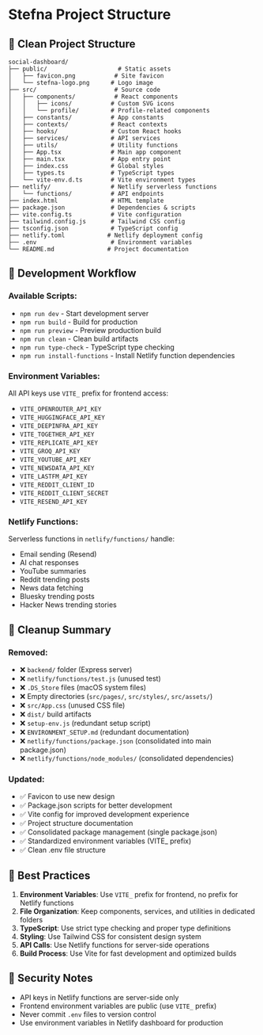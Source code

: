 # Stefna Project Structure

## 📁 **Clean Project Structure**

```
social-dashboard/
├── public/                    # Static assets
│   ├── favicon.png           # Site favicon
│   └── stefna-logo.png      # Logo image
├── src/                      # Source code
│   ├── components/           # React components
│   │   ├── icons/           # Custom SVG icons
│   │   └── profile/         # Profile-related components
│   ├── constants/           # App constants
│   ├── contexts/            # React contexts
│   ├── hooks/               # Custom React hooks
│   ├── services/            # API services
│   ├── utils/               # Utility functions
│   ├── App.tsx              # Main app component
│   ├── main.tsx             # App entry point
│   ├── index.css            # Global styles
│   ├── types.ts             # TypeScript types
│   └── vite-env.d.ts        # Vite environment types
├── netlify/                 # Netlify serverless functions
│   └── functions/           # API endpoints
├── index.html               # HTML template
├── package.json             # Dependencies & scripts
├── vite.config.ts           # Vite configuration
├── tailwind.config.js       # Tailwind CSS config
├── tsconfig.json            # TypeScript config
├── netlify.toml            # Netlify deployment config
├── .env                     # Environment variables
└── README.md               # Project documentation
```

## 🚀 **Development Workflow**

### **Available Scripts:**
- `npm run dev` - Start development server
- `npm run build` - Build for production
- `npm run preview` - Preview production build
- `npm run clean` - Clean build artifacts
- `npm run type-check` - TypeScript type checking
- `npm run install-functions` - Install Netlify function dependencies

### **Environment Variables:**
All API keys use `VITE_` prefix for frontend access:
- `VITE_OPENROUTER_API_KEY`
- `VITE_HUGGINGFACE_API_KEY`
- `VITE_DEEPINFRA_API_KEY`
- `VITE_TOGETHER_API_KEY`
- `VITE_REPLICATE_API_KEY`
- `VITE_GROQ_API_KEY`
- `VITE_YOUTUBE_API_KEY`
- `VITE_NEWSDATA_API_KEY`
- `VITE_LASTFM_API_KEY`
- `VITE_REDDIT_CLIENT_ID`
- `VITE_REDDIT_CLIENT_SECRET`
- `VITE_RESEND_API_KEY`

### **Netlify Functions:**
Serverless functions in `netlify/functions/` handle:
- Email sending (Resend)
- AI chat responses
- YouTube summaries
- Reddit trending posts
- News data fetching
- Bluesky trending posts
- Hacker News trending stories

## 🧹 **Cleanup Summary**

### **Removed:**
- ❌ `backend/` folder (Express server)
- ❌ `netlify/functions/test.js` (unused test)
- ❌ `.DS_Store` files (macOS system files)
- ❌ Empty directories (`src/pages/`, `src/styles/`, `src/assets/`)
- ❌ `src/App.css` (unused CSS file)
- ❌ `dist/` build artifacts
- ❌ `setup-env.js` (redundant setup script)
- ❌ `ENVIRONMENT_SETUP.md` (redundant documentation)
- ❌ `netlify/functions/package.json` (consolidated into main package.json)
- ❌ `netlify/functions/node_modules/` (consolidated dependencies)

### **Updated:**
- ✅ Favicon to use new design
- ✅ Package.json scripts for better development
- ✅ Vite config for improved development experience
- ✅ Project structure documentation
- ✅ Consolidated package management (single package.json)
- ✅ Standardized environment variables (VITE_ prefix)
- ✅ Clean .env file structure

## 🔧 **Best Practices**

1. **Environment Variables**: Use `VITE_` prefix for frontend, no prefix for Netlify functions
2. **File Organization**: Keep components, services, and utilities in dedicated folders
3. **TypeScript**: Use strict type checking and proper type definitions
4. **Styling**: Use Tailwind CSS for consistent design system
5. **API Calls**: Use Netlify functions for server-side operations
6. **Build Process**: Use Vite for fast development and optimized builds

## 🚨 **Security Notes**

- API keys in Netlify functions are server-side only
- Frontend environment variables are public (use `VITE_` prefix)
- Never commit `.env` files to version control
- Use environment variables in Netlify dashboard for production 
